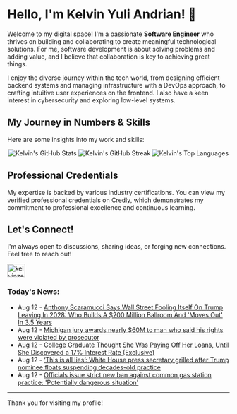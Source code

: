 # Hello, I'm Kelvin Yuli Andrian! 👋

Welcome to my digital space! I'm a passionate **Software Engineer** who thrives on building and collaborating to create meaningful technological solutions. For me, software development is about solving problems and adding value, and I believe that collaboration is key to achieving great things.

I enjoy the diverse journey within the tech world, from designing efficient backend systems and managing infrastructure with a DevOps approach, to crafting intuitive user experiences on the frontend. I also have a keen interest in cybersecurity and exploring low-level systems.

## My Journey in Numbers & Skills

Here are some insights into my work and skills:

<p align="center">
  <img src="https://github-readme-stats.vercel.app/api?username=kelvinzer0&show_icons=true&theme=radical" alt="Kelvin's GitHub Stats" />
  <img src="https://github-readme-streak-stats.herokuapp.com/?user=kelvinzer0&theme=radical" alt="Kelvin's GitHub Streak" />
  <img src="https://github-readme-stats.vercel.app/api/top-langs/?username=kelvinzer0&layout=compact&theme=radical" alt="Kelvin's Top Languages" />
</p>

## Professional Credentials

My expertise is backed by various industry certifications. You can view my verified professional credentials on [Credly](https://www.credly.com/users/kelvin-yuli-andrian/badges), which demonstrates my commitment to professional excellence and continuous learning.

## Let's Connect!

I'm always open to discussions, sharing ideas, or forging new connections. Feel free to reach out!

<p align="left">
    <a href="https://linkedin.com/in/kelvinzero" target="blank"><img align="center" src="https://cdn.jsdelivr.net/npm/simple-icons@3.0.1/icons/linkedin.svg" alt="kelvinzero" height="30" width="40" /></a>
</p>

### Today's News:

<!-- feed start -->
- Aug 12 - [Anthony Scaramucci Says Wall Street Fooling Itself On Trump Leaving In 2028: Who Builds A $200 Million Ballroom And 'Moves Out' In 3.5 Years](https://finance.yahoo.com/news/anthony-scaramucci-says-wall-street-203102217.html)
- Aug 12 - [Michigan jury awards nearly $60M to man who said his rights were violated by prosecutor](https://www.yahoo.com/news/articles/michigan-jury-awards-nearly-60m-201152672.html)
- Aug 12 - [College Graduate Thought She Was Paying Off Her Loans, Until She Discovered a 17% Interest Rate (Exclusive)](https://www.yahoo.com/lifestyle/articles/college-graduate-thought-she-paying-200209805.html)
- Aug 12 - [‘This is all lies’: White House press secretary grilled after Trump nominee floats suspending decades-old practice](https://www.yahoo.com/news/articles/lies-white-house-press-secretary-192718221.html)
- Aug 12 - [Officials issue strict new ban against common gas station practice: 'Potentially dangerous situation'](https://www.yahoo.com/news/articles/officials-issue-strict-ban-against-184500774.html)
<!-- feed end -->

---

Thank you for visiting my profile!